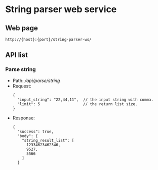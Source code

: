 # String parser web service

## Web page

```
http://{host}:{port}/string-parser-ws/
```

## API list

### Parse string

* Path: */api/parse/string*
* Request:
  ```
  {
    "input_string": "22,44,11",  // the input string with comma.
    "limit": 5                   // the return list size.
  }
  ```
* Response:
  ```
  {
    "success": true,
    "body": {
      "string_result_list": [
        12334623462346,
        9527,
        5566
      ]
    }
  ```

